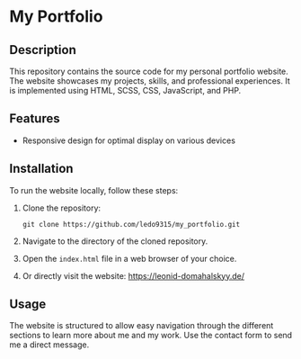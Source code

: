 # My Portfolio

## Description
This repository contains the source code for my personal portfolio website. The website showcases my projects, skills, and professional experiences. It is implemented using HTML, SCSS, CSS, JavaScript, and PHP.

## Features
- Responsive design for optimal display on various devices

## Installation
To run the website locally, follow these steps:

1. Clone the repository:

   ```
   git clone https://github.com/ledo9315/my_portfolio.git
   ```

2. Navigate to the directory of the cloned repository.

3. Open the `index.html` file in a web browser of your choice.

4. Or directly visit the website: https://leonid-domahalskyy.de/

## Usage
The website is structured to allow easy navigation through the different sections to learn more about me and my work. Use the contact form to send me a direct message.


